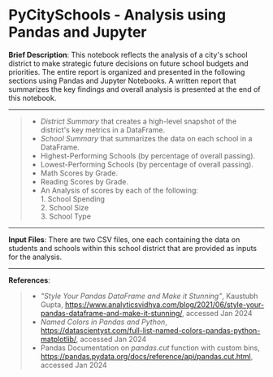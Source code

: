 # PyCitySchools - Analysis using Pandas and Jupyter

**Brief Description**: This notebook reflects the analysis of a city's school district to make strategic future decisions on future school budgets and priorities. The entire report is organized and presented in the following sections using Pandas and Jupyter Notebooks. A written report that summarizes the key findings and overall analysis is presented at the end of this notebook. 
***
> - *District Summary* that creates a high-level snapshot of the district's key metrics in a DataFrame.<br>
> - *School Summary* that summarizes the data on each school in a DataFrame.<br>
> - Highest-Performing Schools (by percentage of overall passing). <br>
> - Lowest-Performing Schools (by percentage of overall passing). <br>
> - Math Scores by Grade. <br>
> - Reading Scores by Grade. <br>
> - An Analysis of scores by each of the following: <br>
       1. School Spending <br>
       2. School Size <br>
       3. School Type <br>
***
**Input Files**: There are two CSV files, one each containing the data on students and schools within this school district that are provided as inputs for the analysis. 
***
**References**:
> - *"Style Your Pandas DataFrame and Make it Stunning"*, Kaustubh Gupta, https://www.analyticsvidhya.com/blog/2021/06/style-your-pandas-dataframe-and-make-it-stunning/, accessed Jan 2024<br>
> - *Named Colors in Pandas and Python*, https://datascientyst.com/full-list-named-colors-pandas-python-matplotlib/, accessed Jan 2024<br>
> - Pandas Documentation on *pandas.cut* function with custom bins, https://pandas.pydata.org/docs/reference/api/pandas.cut.html, accessed Jan 2024<br>
